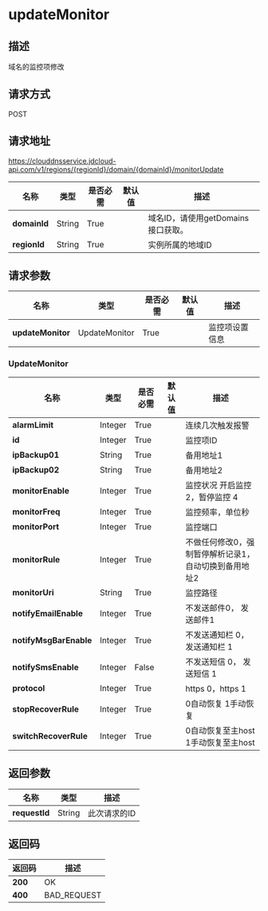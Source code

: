 # updateMonitor


## 描述
域名的监控项修改

## 请求方式
POST

## 请求地址
https://clouddnsservice.jdcloud-api.com/v1/regions/{regionId}/domain/{domainId}/monitorUpdate

|名称|类型|是否必需|默认值|描述|
|---|---|---|---|---|
|**domainId**|String|True| |域名ID，请使用getDomains接口获取。|
|**regionId**|String|True| |实例所属的地域ID|

## 请求参数
|名称|类型|是否必需|默认值|描述|
|---|---|---|---|---|
|**updateMonitor**|UpdateMonitor|True| |监控项设置信息|

### UpdateMonitor
|名称|类型|是否必需|默认值|描述|
|---|---|---|---|---|
|**alarmLimit**|Integer|True| |连续几次触发报警|
|**id**|Integer|True| |监控项ID|
|**ipBackup01**|String|True| |备用地址1|
|**ipBackup02**|String|True| |备用地址2|
|**monitorEnable**|Integer|True| |监控状况 开启监控 2，暂停监控 4|
|**monitorFreq**|Integer|True| |监控频率，单位秒|
|**monitorPort**|Integer|True| |监控端口|
|**monitorRule**|Integer|True| |不做任何修改0，强制暂停解析记录1，自动切换到备用地址2|
|**monitorUri**|String|True| |监控路径|
|**notifyEmailEnable**|Integer|True| |不发送邮件0， 发送邮件1|
|**notifyMsgBarEnable**|Integer|True| |不发送通知栏 0， 发送通知栏 1|
|**notifySmsEnable**|Integer|False| |不发送短信 0， 发送短信 1|
|**protocol**|Integer|True| |https 0，https 1|
|**stopRecoverRule**|Integer|True| |0自动恢复 1手动恢复|
|**switchRecoverRule**|Integer|True| |0自动恢复至主host 1手动恢复至主host|

## 返回参数
|名称|类型|描述|
|---|---|---|
|**requestId**|String|此次请求的ID|


## 返回码
|返回码|描述|
|---|---|
|**200**|OK|
|**400**|BAD_REQUEST|
